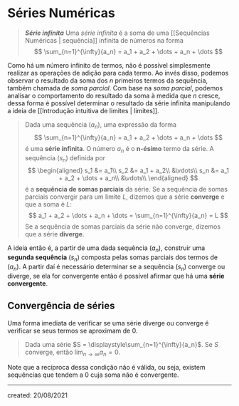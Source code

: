 # Séries Numéricas

> ***Série infinita***
> Uma *série infinita* é a soma de uma [[Sequências Numéricas | sequência]] infinita de números na forma
>$$
  \sum_{n=1}^{\infty}{a_n} = a_1 + a_2 + \dots + a_n + \dots
>$$

Como há um número infinito de termos, não é possível simplesmente realizar as operações de adição para cada termo. Ao invés disso, podemos observar o resultado da soma dos $n$ primeiros termos da sequência, também chamada de *soma parcial*. Com base na *soma parcial*, podemos analisar o comportamento do resultado da soma à medida que $n$ cresce, dessa forma é possível determinar o resultado da série infinita manipulando a ideia de [[Introdução intuitiva de limites | limites]].

> Dada uma sequência $(a_n)$, uma expressão da forma
>$$
  \sum_{n=1}^{\infty}{a_n} = a_1 + a_2 + \dots + a_n + \dots
>$$
> é uma **série infinita**. O número $a_n$ é o **n-ésimo** termo da série. A sequência $(s_n)$ definida por
>$$
\begin{aligned}
  s_1 &= a_1\\
  s_2 &= a_1 + a_2\\
  &\vdots\\
  s_n &= a_1 + a_2 + \dots + a_n\\
  &\vdots\\
\end{aligned}
>$$
> é a **sequência de somas parciais** da série. Se a sequência de somas parciais convergir para um limite $L$, dizemos que a série **converge** e que a soma é $L$:
>$$
a_1 + a_2 + \dots + a_n + \dots = \sum_{n=1}^{\infty}{a_n} = L
>$$
> Se a sequência de somas parciais da série não converge, dizemos que a série **diverge**.

A ideia então é, a partir de uma dada sequência $(a_n)$, construir uma **segunda sequência** $(s_n)$ composta pelas somas parciais dos termos de $(a_n)$. A partir daí é necessário determinar se a sequência $(s_n)$ converge ou diverge, se ela for convergente então é possível afirmar que há uma **série convergente**.

## Convergência de séries

Uma forma imediata de verificar se uma série diverge ou converge é verificar se seus termos se aproximam de $0$.

> Dada uma série $S = \displaystyle\sum_{n=1}^{\infty}{a_n}$. Se $S$ converge, então $\displaystyle\lim_{n \to \infty} a_n = 0$.

Note que a recíproca dessa condição não é válida, ou seja, existem sequências que tendem a $0$ cuja soma não é convergente.

---

created: 20/08/2021
